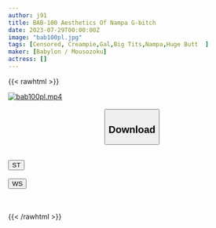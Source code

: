```yaml
---
author: j91
title: BAB-100 Aesthetics Of Nampa G-bitch
date: 2023-07-29T00:00:00Z
image: "bab100pl.jpg"
tags: [Censored, Creampie,Gal,Big Tits,Nampa,Huge Butt	]
maker: [Babylon / Mousozoku]
actress: []
---
```



{{< rawhtml >}}

<div class="video" data-videoid="28a2j3Yg79IZJMe">
    <a href="javascript:;">
        <img src="https://my.j91.asia/posts/bab100pl/bab100pl.jpg" width="WIDTH" height="HEIGHT" alt="bab100pl.mp4" loading="lazy">
    </a>
</div>

<script type="text/javascript" src="https://j91.asia/asset/on-demand-st.js"></script>

<br>
  <link rel="stylesheet" href="https://j91.asia/asset/bs5.css">
  
  <center>
  <button class="btn btn-primary" type="button" data-bs-toggle="collapse" data-bs-target=".multi-collapse" aria-expanded="false" aria-controls="multiCollapseExample1 multiCollapseExample2"><h2>Download</h2></button></center>
</p>
<div class="row">
  <div class="col">
    <div class="collapse multi-collapse" id="multiCollapseExample1">
      <div class="card card-body">
	      	      <br>
<div class="buttons">  
<a href="https://streamtape.to/v/28a2j3Yg79IZJMe"><button class="btn-hover color-3"><i class="fa fa-download"></i> ST</button></a></div>
    </div>
  </div>
</div>
  <div class="col">
    <div class="collapse multi-collapse" id="multiCollapseExample2">
      <div class="card card-body">
	      <br>
<div class="buttons">
    <a href="https://wolfstream.tv/3jt1kipbsthk.html"><button class="btn-hover color-9"><i class="fa fa-download"></i> WS</button></a></div>
<br><br>
      </div>
    </div>
  </div>
</div>

{{< /rawhtml >}}